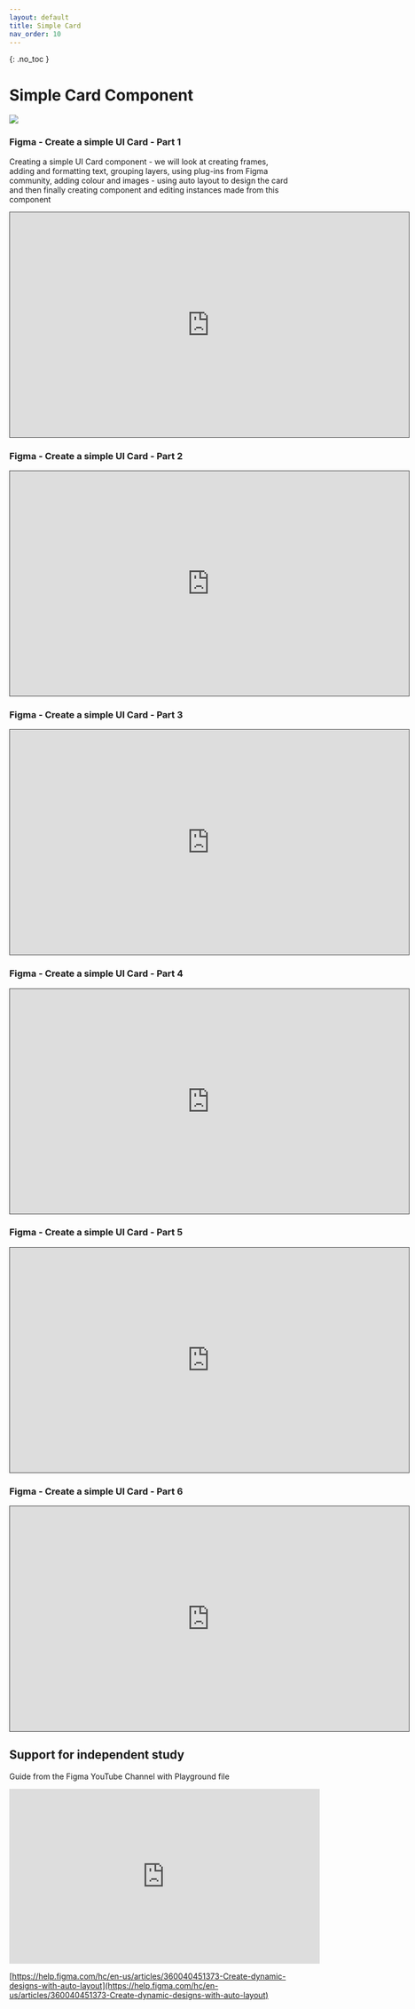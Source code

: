 ```yaml
---
layout: default
title: Simple Card
nav_order: 10
---
```


{: .no_toc }

# Simple Card Component

![](images/card_simple.png)

### Figma - Create a simple UI Card - Part 1 

Creating a simple UI Card component - we will look at creating frames, adding and formatting text, grouping layers, using plug-ins from Figma community, adding colour and images - using auto layout to design the card and then finally creating component and editing instances made from this component

<iframe src="https://solent.cloud.panopto.eu/Panopto/Pages/Embed.aspx?id=04cff5b4-98bb-432f-87f3-af4f014d7c97&autoplay=false&offerviewer=true&showtitle=true&showbrand=false&captions=true&interactivity=all" height="405" width="720" style="border: 1px solid #464646;" allowfullscreen allow="autoplay"></iframe>

### Figma - Create a simple UI Card - Part 2

<iframe src="https://solent.cloud.panopto.eu/Panopto/Pages/Embed.aspx?id=e9e47c3b-553c-41cc-9623-af4f014f5ef3&autoplay=false&offerviewer=true&showtitle=true&showbrand=false&captions=true&interactivity=all" height="405" width="720" style="border: 1px solid #464646;" allowfullscreen allow="autoplay"></iframe>

### Figma - Create a simple UI Card - Part 3

<iframe src="https://solent.cloud.panopto.eu/Panopto/Pages/Embed.aspx?id=804c9e67-43cd-4d8b-84ea-af4f01506981&autoplay=false&offerviewer=true&showtitle=true&showbrand=false&captions=true&interactivity=all" height="405" width="720" style="border: 1px solid #464646;" allowfullscreen allow="autoplay"></iframe>

### Figma - Create a simple UI Card - Part 4

<iframe src="https://solent.cloud.panopto.eu/Panopto/Pages/Embed.aspx?id=5f357a71-b01e-4506-b4c3-af4f0154d7e8&autoplay=false&offerviewer=true&showtitle=true&showbrand=false&captions=true&interactivity=all" height="405" width="720" style="border: 1px solid #464646;" allowfullscreen allow="autoplay"></iframe>

### Figma - Create a simple UI Card - Part 5

<iframe src="https://solent.cloud.panopto.eu/Panopto/Pages/Embed.aspx?id=99525551-bb9e-4ad0-8713-af4f015a4351&autoplay=false&offerviewer=true&showtitle=true&showbrand=false&captions=true&interactivity=all" height="405" width="720" style="border: 1px solid #464646;" allowfullscreen allow="autoplay"></iframe>

### Figma - Create a simple UI Card - Part 6 

<iframe src="https://solent.cloud.panopto.eu/Panopto/Pages/Embed.aspx?id=a818b053-2495-47bf-936b-af4f01573e9f&autoplay=false&offerviewer=true&showtitle=true&showbrand=false&captions=true&interactivity=all" height="405" width="720" style="border: 1px solid #464646;" allowfullscreen allow="autoplay"></iframe>

## Support for independent study

Guide from the Figma YouTube Channel with Playground file

<iframe width="560" height="315" src="https://www.youtube.com/embed/floQKLsWAy4" title="YouTube video player" frameborder="0" allow="accelerometer; autoplay; clipboard-write; encrypted-media; gyroscope; picture-in-picture" allowfullscreen></iframe>

[https://help.figma.com/hc/en-us/articles/360040451373-Create-dynamic-designs-with-auto-layout](https://help.figma.com/hc/en-us/articles/360040451373-Create-dynamic-designs-with-auto-layout)








